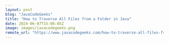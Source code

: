 ```yaml
---
layout: post
blog: "JavaCodeGeeks"
title: "How to Traverse All Files from a Folder in Java"
date: 2024-06-07T15:06:05Z
image: images/javacodegeeks.png
remote_url: "https://www.javacodegeeks.com/how-to-traverse-all-files-from-a-folder-in-java.html"
---
```

